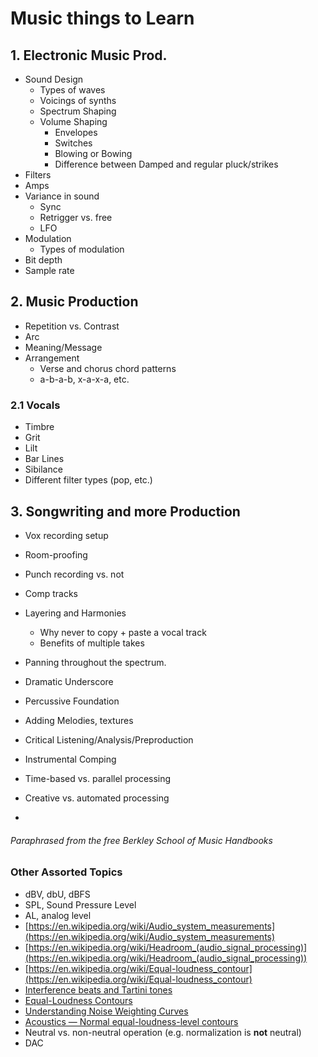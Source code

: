 # Music things to Learn

## 1. Electronic Music Prod.

- Sound Design
  - Types of waves
  - Voicings of synths
  - Spectrum Shaping
  - Volume Shaping
    - Envelopes
    - Switches
    - Blowing or Bowing
    - Difference between Damped and regular pluck/strikes
- Filters
- Amps
- Variance in sound
  - Sync
  - Retrigger vs. free
  - LFO
- Modulation
  - Types of modulation
- Bit depth
- Sample rate

## 2. Music Production

- Repetition vs. Contrast
- Arc
- Meaning/Message
- Arrangement
  - Verse and chorus chord patterns
  - a-b-a-b, x-a-x-a, etc.

### 2.1 Vocals

- Timbre
- Grit
- Lilt
- Bar Lines
- Sibilance
- Different filter types (pop, etc.)

## 3. Songwriting and more Production

- Vox recording setup
- Room-proofing
- Punch recording vs. not
- Comp tracks
- Layering and Harmonies
  - Why never to copy + paste a vocal track
  - Benefits of multiple takes
- Panning throughout the spectrum.
- Dramatic Underscore

- Percussive Foundation
- Adding Melodies, textures
- Critical Listening/Analysis/Preproduction
- Instrumental Comping
- Time-based vs. parallel processing
- Creative vs. automated processing
-

###### _Paraphrased from the free Berkley School of Music Handbooks_



### Other Assorted Topics

- dBV, dbU, dBFS
- SPL, Sound Pressure Level
- AL, analog level
- [https://en.wikipedia.org/wiki/Audio_system_measurements](https://en.wikipedia.org/wiki/Audio_system_measurements)
- [https://en.wikipedia.org/wiki/Headroom_(audio_signal_processing)](https://en.wikipedia.org/wiki/Headroom_(audio_signal_processing))
- [https://en.wikipedia.org/wiki/Equal-loudness_contour](https://en.wikipedia.org/wiki/Equal-loudness_contour)
- [Interference beats and Tartini tones](https://www.animations.physics.unsw.edu.au/jw/beats.htm)
- [Equal-Loudness Contours](http://www.lindos.co.uk/cgi-bin/FlexiData.cgi?SOURCE=Articles&VIEW=full&id=17)
- [Understanding Noise Weighting Curves](http://www.lindos.co.uk/cgi-bin/download.cgi/Articles/1/file/art2upload.html)
- [Acoustics — Normal equal-loudness-level contours](https://www.iso.org/standard/34222.html)
-  Neutral vs. non-neutral operation (e.g. normalization is **not** neutral)
- DAC
